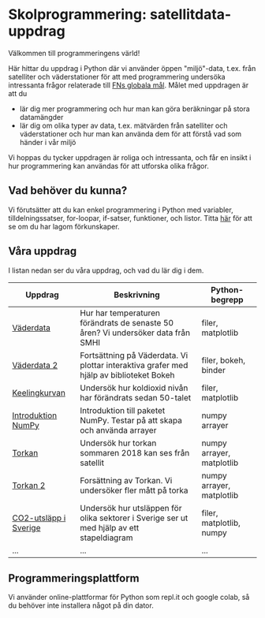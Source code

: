 # Skolprogrammering: satellitdata-uppdrag

Välkommen till programmeringens värld!

Här hittar du uppdrag i Python där vi använder öppen "miljö"-data, t.ex. från satelliter och väderstationer för att med programmering undersöka intressanta frågor relaterade till [FNs globala mål](https://www.globalgoals.org). Målet med uppdragen är att du
* lär dig mer programmering och hur man kan göra beräkningar på stora datamängder
* lär dig om olika typer av data, t.ex. mätvärden från satelliter och väderstationer och hur man kan använda dem för att förstå vad som händer i vår miljö

Vi hoppas du tycker uppdragen är roliga och intressanta, och får en insikt i hur programmering kan användas för att utforska olika frågor.

## Vad behöver du kunna?

Vi förutsätter att du kan enkel programmering i Python med variabler, tilldelningssatser, for-loopar, if-satser, funktioner, och listor. Titta [här](prerequisites.md) för att se om du har lagom förkunskaper.

## Våra uppdrag

I listan nedan ser du våra uppdrag, och vad du lär dig i dem.

|Uppdrag|Beskrivning|Python-begrepp|
|-------|-----------|--------------|
|[Väderdata](weatherdata/README.md)|Hur har temperaturen förändrats de senaste 50 åren? Vi undersöker data från SMHI|filer, matplotlib|
|[Väderdata 2](weatherdata2/README.md)|Fortsättning på Väderdata. Vi plottar interaktiva grafer med hjälp av biblioteket Bokeh|filer, bokeh, binder|
|[Keelingkurvan](co2/README.md)|Undersök hur koldioxid nivån har förändrats sedan 50-talet|filer, matplotlib|
|[Introduktion NumPy](numpy_intro/README.md)|Introduktion till paketet NumPy. Testar på att skapa och använda arrayer|numpy arrayer|
|[Torkan](drought/README.md)|Undersök hur torkan sommaren 2018 kan ses från satellit|numpy arrayer, matplotlib|
|[Torkan 2](drought2/README.md)|Forsättning av Torkan. Vi undersöker fler mått på torka| numpy arrayer, matplotlib|
|[CO2-utsläpp i Sverige](https://github.com/lunduniversity/schoolprog-satellite/blob/master/exercises/co2-utsl%C3%A4pp_sverige/co2-sweden.ipynb)|Undersök hur utsläppen för olika sektorer i Sverige ser ut med hjälp av ett stapeldiagram|filer, matplotlib, numpy|
|...|...|...|

## Programmeringsplattform

Vi använder online-plattformar för Python som repl.it och google colab, så du behöver inte installera något på din dator.
